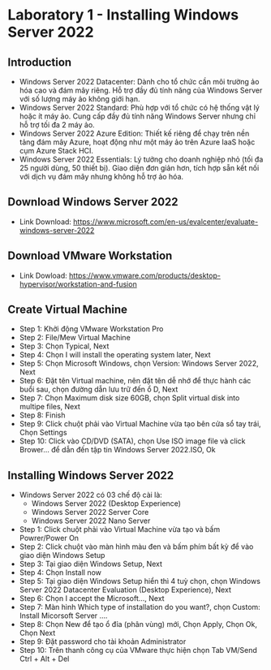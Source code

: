 # Laboratory 1 - Installing Windows Server 2022
## Introduction
- Windows Server 2022 Datacenter: Dành cho tổ chức cần môi trường ảo hóa cao và đám mây riêng. Hỗ trợ đầy đủ tính năng của Windows Server với số lượng máy ảo không giới hạn.
- Windows Server 2022 Standard: Phù hợp với tổ chức có hệ thống vật lý hoặc ít máy ảo. Cung cấp đầy đủ tính năng Windows Server nhưng chỉ hỗ trợ tối đa 2 máy ảo.
- Windows Server 2022 Azure Edition: Thiết kế riêng để chạy trên nền tảng đám mây Azure, hoạt động như một máy ảo trên Azure IaaS hoặc cụm Azure Stack HCI.
- Windows Server 2022 Essentials: Lý tưởng cho doanh nghiệp nhỏ (tối đa 25 người dùng, 50 thiết bị). Giao diện đơn giản hơn, tích hợp sẵn kết nối với dịch vụ đám mây nhưng không hỗ trợ ảo hóa.
## Download Windows Server 2022
- Link Download: https://www.microsoft.com/en-us/evalcenter/evaluate-windows-server-2022
## Download VMware Workstation
- Link Dowload: https://www.vmware.com/products/desktop-hypervisor/workstation-and-fusion
## Create Virtual Machine
- Step 1: Khởi động VMware Workstation Pro
- Step 2: File/Mew Virtual Machine
- Step 3: Chọn Typical, Next
- Step 4: Chọn I will install the operating system later, Next
- Step 5: Chọn Microsoft Windows, chọn Version: Windows Server 2022, Next
- Step 6: Đặt tên Virtual machine, nên đặt tên dễ nhớ để thực hành các buổi sau, chọn đường dẫn lưu trữ đến ổ D, Next
- Step 7: Chọn Maximum disk size 60GB, chọn Split virtual disk into multipe files, Next
- Step 8: Finish
- Step 9: Click chuột phải vào Virtual Machine vừa tạo bên cửa sổ tay trái, Chọn Settings
- Step 10: Click vào CD/DVD (SATA), chọn Use ISO image file và click Brower… để dẫn đến tập tin Windows Server 2022.ISO, Ok
## Installing Windows Server 2022
- Windows Server 2022 có 03 chế độ cài là:
  - Windows Server 2022 (Desktop Experience)
  - Windows Server 2022 Server Core
  - Windows Server 2022 Nano Server
- Step 1: Click chuột phải vào Virtual Machine vừa tạo và bấm Powrer/Power On
- Step 2: Click chuột vào màn hình màu đen và bấm phím bất kỳ để vào giao diện Windows Setup
- Step 3: Tại giao diện Windows Setup, Next
- Step 4: Chọn Install now
- Step 5: Tại giao diện Windows Setup hiển thì 4 tuỳ chọn, chọn Windows Server 2022 Datacenter Evaluation (Desktop Experience), Next
- Step 6: Chọn I accept the Microsoft…, Next
- Step 7: Màn hình Which type of installation do you want?, chọn Custom: Install Micorsoft Server ….
- Step 8: Chọn New để tạo ổ đỉa (phân vùng) mới, Chọn Apply, Chọn Ok, Chọn Next
- Step 9: Đặt password cho tài khoản Administrator
- Step 10: Trên thanh công cụ của VMware thực hiện chọn Tab VM/Send Ctrl + Alt + Del
